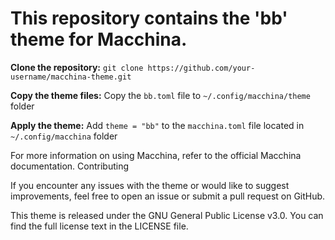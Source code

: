 # This repository contains the 'bb' theme for Macchina.

**Clone the repository:**
 	`git clone https://github.com/your-username/macchina-theme.git`
  
**Copy the theme files:**
	Copy the `bb.toml` file to `~/.config/macchina/theme` folder

**Apply the theme:**
	Add `theme = "bb"` to the `macchina.toml` file located in `~/.config/macchina` folder


For more information on using Macchina, refer to the official Macchina documentation.
Contributing

If you encounter any issues with the theme or would like to suggest improvements, feel free to open an issue or submit a pull request on GitHub.

This theme is released under the GNU General Public License v3.0. 
You can find the full license text in the LICENSE file.
